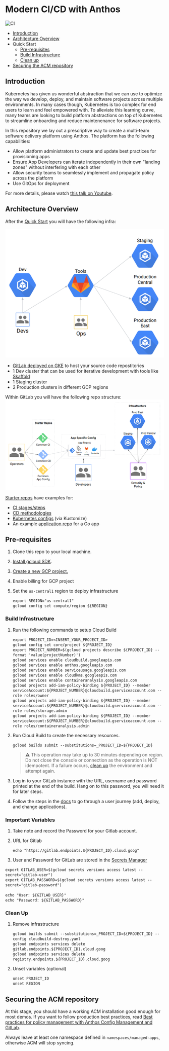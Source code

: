 # Modern CI/CD with Anthos

![CI](https://github.com/GoogleCloudPlatform/solutions-modern-cicd-anthos/workflows/CI/badge.svg)

* [Introduction](#introduction)
* [Architecture Overview](#architecture-overview)
* Quick Start
  * [Pre-requisites](#pre-requisites)
  * [Build Infrastructure](#build-infrastructure)
  * [Clean up](#clean-up)
* [Securing the ACM repository](#securing-the-acm-repository)

## Introduction

Kubernetes has given us wonderful abstraction that we can use to optimize the way we
develop, deploy, and maintain software projects across multiple environments.
In many cases though, Kubernetes is too complex for end users to learn and feel empowered with.
To alleviate this learning curve, many teams
are looking to build platform abstractions on top of Kubernetes to streamline onboarding and
reduce maintenenance for software projects.

In this repository we lay out a prescriptive way to create a multi-team software delivery platform
using Anthos. The platform has the following capabilities:

* Allow platform administrators to create and update best practices for provisioning apps
* Ensure App Developers can iterate independently in their own "landing zones" without interfering with each other
* Allow security teams to seamlessly implement and propagate policy across the platform
* Use GitOps for deployment

For more details, please watch [this talk on Youtube](https://www.youtube.com/watch?v=MOALiliVoeg).

## Architecture Overview

After the [Quick Start](#pre-requisites) you will have the following infra:

![Anthos Platform Infrastructure](images/anthos-platform-infra.png)

* [GitLab deployed on GKE](https://cloud.google.com/solutions/deploying-production-ready-gitlab-on-gke) to host your source code repostitories
* 1 Dev cluster that can be used for iterative development with tools like [Skaffold](https://skaffold.dev/)
* 1 Staging cluster
* 2 Production clusters in different GCP regions

Within GitLab you will have the following repo structure:
![Anthos Platform Repos](images/anthos-platform-repos.png)

[Starter repos](starter-repos/) have examples for:

* [CI stages/steps](starter-repos/shared-ci-cd/ci/)
* [CD methodologies](starter-repos/shared-ci-cd/cd/)
* [Kubernetes configs](starter-repos/shared-kustomize-bases/) (via Kustomize)
* An example [application repo](starter-repos/golang-template/) for a Go app

## Pre-requisites

1. Clone this repo to your local machine.

1. [Install gcloud SDK](https://cloud.google.com/sdk/install).

1. [Create a new GCP project.](https://cloud.google.com/resource-manager/docs/creating-managing-projects#creating_a_project)

    <!-- TODO Find URL-->
1. Enable billing for GCP project

    <!-- TODO Link for regions -->
1. Set the `us-central1` region to deploy infrastructure

    ```shell
    export REGION="us-central1"
    gcloud config set compute/region ${REGION}
    ```

### Build Infrastructure

1. Run the following commands to setup Cloud Build

    ```shell
    export PROJECT_ID=<INSERT_YOUR_PROJECT_ID>
    gcloud config set core/project ${PROJECT_ID}
    export PROJECT_NUMBER=$(gcloud projects describe ${PROJECT_ID} --format 'value(projectNumber)')
    gcloud services enable cloudbuild.googleapis.com
    gcloud services enable anthos.googleapis.com
    gcloud services enable serviceusage.googleapis.com
    gcloud services enable cloudkms.googleapis.com
    gcloud services enable containeranalysis.googleapis.com
    gcloud projects add-iam-policy-binding ${PROJECT_ID} --member serviceAccount:${PROJECT_NUMBER}@cloudbuild.gserviceaccount.com --role roles/owner
    gcloud projects add-iam-policy-binding ${PROJECT_ID} --member serviceAccount:${PROJECT_NUMBER}@cloudbuild.gserviceaccount.com --role roles/storage.admin
    gcloud projects add-iam-policy-binding ${PROJECT_ID} --member serviceAccount:${PROJECT_NUMBER}@cloudbuild.gserviceaccount.com --role roles/containeranalysis.admin
    ```

1. Run Cloud Build to create the necessary resources.

    ```shell
    gcloud builds submit --substitutions=_PROJECT_ID=${PROJECT_ID}
    ```

    > :warning: This operation may take up to 30 minutes depending on region. Do not close the console or connection as the operation is NOT idempotent. If a failure occurs, [clean up](#clean-up) the environment and attempt again.

1. Log in to your GitLab instance with the URL, username and password printed at the end of the build. Hang on to this password, you will need it for later steps.

1. Follow the steps in the [docs](docs/index.md) to go through a user journey (add, deploy, and change applications).

### Important Variables

1. Take note and record the Password for your Gitlab account.
1. URL for Gitlab

    ```shell
    echo "https://gitlab.endpoints.${PROJECT_ID}.cloud.goog"
    ```
1. User and Password for GitLab are stored in the [Secrets Manager](https://cloud.google.com/secret-manager)

```shell
export GITLAB_USER=$(gcloud secrets versions access latest --secret="gitlab-user")
export GITLAB_PASSWORD=$(gcloud secrets versions access latest --secret="gitlab-password")

echo "User: ${GITLAB_USER}"
echo "Password: ${GITLAB_PASSWORD}"

```

### Clean Up
<!-- TODO: Domain name deletion will be added later  -->
1. Remove infrastructure

    ```shell
    gcloud builds submit --substitutions=_PROJECT_ID=${PROJECT_ID} --config cloudbuild-destroy.yaml
    gcloud endpoints services delete gitlab.endpoints.${PROJECT_ID}.cloud.goog
    gcloud endpoints services delete registry.endpoints.${PROJECT_ID}.cloud.goog
    ```

1. Unset variables (optional)

    ```shell
    unset PROJECT_ID
    unset REGION
    ```

## Securing the ACM repository

At this stage, you should have a working ACM installation good enough for most
demos. If you want to follow production best practices, read
[Best practices for policy management with Anthos Config Management and GitLab](https://cloud.google.com/solutions/best-practices-for-policy-management-with-anthos-config-management).

Always leave at least one namespace defined in `namespaces/managed-apps`, otherwise ACM will
stop syncing.
